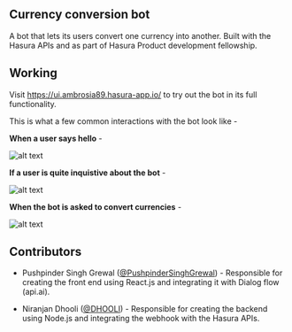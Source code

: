 ## Currency conversion bot

A bot that lets its users convert one currency into another. Built with the Hasura APIs and as part of Hasura Product development fellowship.

## Working

Visit https://ui.ambrosia89.hasura-app.io/ to try out the bot in its full functionality.

This is what a  few common interactions with the bot look like -

**When a user says hello** -

![alt text](https://github.com/PushpinderSinghGrewal/currency-conversion-bot/blob/master/microservices/ui/app/src/image1.png)


**If a user is quite inquistive about the bot** - 

![alt text](https://github.com/PushpinderSinghGrewal/currency-conversion-bot/blob/master/microservices/ui/app/src/image2.png)

**When the bot is asked to convert currencies** -

![alt text](https://github.com/PushpinderSinghGrewal/currency-conversion-bot/blob/master/microservices/ui/app/src/image3.png)


## Contributors

* Pushpinder Singh Grewal ([@PushpinderSinghGrewal](https://www.github.com/PushpinderSinghGrewal)) - Responsible for creating the front end using React.js and integrating it with Dialog flow (api.ai).

* Niranjan Dhooli  ([@DHOOLI](https://github.com/DHOOLI)) - Responsible for creating the backend using Node.js and integrating the webhook with the Hasura APIs.
